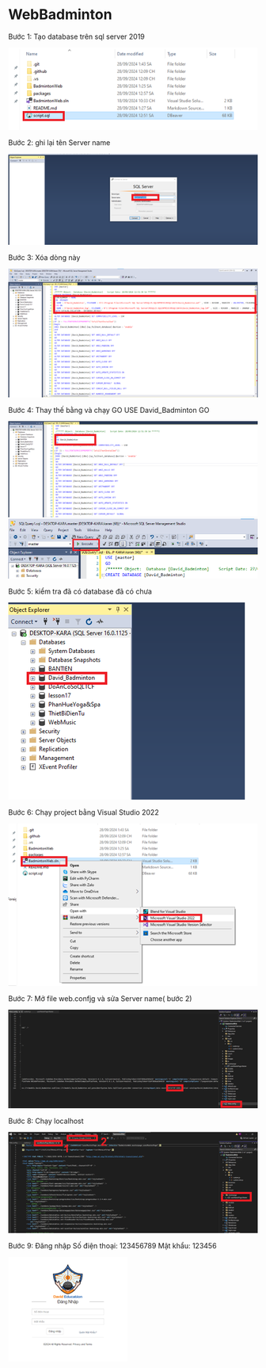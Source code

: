 ﻿# WebBadminton
Bước 1: Tạo database trên sql server 2019

 ![Screenshot of the Interface](images/Picture1.png)
 
Bước 2: ghi lại tên Server name 

 ![Screenshot of the Interface](images/Picture2.png)
 
Bước 3: Xóa dòng này

  ![Screenshot of the Interface](images/Picture3.png)
  
Bước 4: Thay thế bằng và chạy
GO
USE David_Badminton
GO

  ![Screenshot of the Interface](images/Picture4.png)
   ![Screenshot of the Interface](images/Picture5.png)
   
Bước 5: kiểm tra đã có database đã có chưa

  ![Screenshot of the Interface](images/Picture6.png)
  
Bước 6: Chạy project bằng Visual Studio 2022

  ![Screenshot of the Interface](images/Picture7.png)
  
Bước 7: Mở file web.confjg và sửa Server name( bước 2)

  ![Screenshot of the Interface](images/Picture8.png)
  
Bước 8: Chạy localhost

  ![Screenshot of the Interface](images/Picture9.png)
  
Bước 9: Đăng nhập 
Số điện thoại: 123456789
Mật khẩu: 123456

  ![Screenshot of the Interface](images/Picture10.png)
